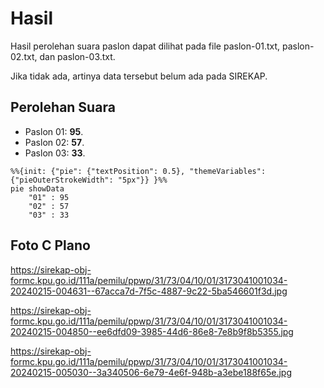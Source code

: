 # Hasil

Hasil perolehan suara paslon dapat dilihat pada file paslon-01.txt, paslon-02.txt, dan paslon-03.txt.

Jika tidak ada, artinya data tersebut belum ada pada SIREKAP.

## Perolehan Suara

 * Paslon 01: **95**.
 * Paslon 02: **57**.
 * Paslon 03: **33**.

```mermaid
%%{init: {"pie": {"textPosition": 0.5}, "themeVariables": {"pieOuterStrokeWidth": "5px"}} }%%
pie showData
    "01" : 95
    "02" : 57
    "03" : 33
```
## Foto C Plano

https://sirekap-obj-formc.kpu.go.id/111a/pemilu/ppwp/31/73/04/10/01/3173041001034-20240215-004631--67acca7d-7f5c-4887-9c22-5ba546601f3d.jpg

https://sirekap-obj-formc.kpu.go.id/111a/pemilu/ppwp/31/73/04/10/01/3173041001034-20240215-004850--ee6dfd09-3985-44d6-86e8-7e8b9f8b5355.jpg

https://sirekap-obj-formc.kpu.go.id/111a/pemilu/ppwp/31/73/04/10/01/3173041001034-20240215-005030--3a340506-6e79-4e6f-948b-a3ebe188f65e.jpg
